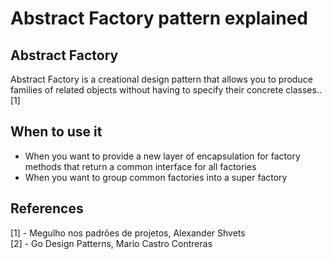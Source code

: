 # Abstract Factory pattern explained

## Abstract Factory
Abstract Factory is a creational design pattern that allows you to produce families of related objects without having to specify their concrete classes..[1]

## When to use it
* When you want to provide a new layer of encapsulation for factory methods that return a common interface for all factories
* When you want to group common factories into a super factory

## References
[1] - Megulho nos padrões de projetos, Alexander Shvets  
[2] - Go Design Patterns, Mario Castro Contreras